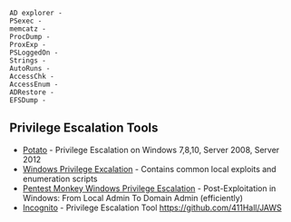 
    AD explorer -
    PSexec -
    memcatz -
    ProcDump -
    ProxExp -
    PSLoggedOn -
    Strings -
    AutoRuns -
    AccessChk -
    AccessEnum -
    ADRestore -
    EFSDump -
## Privilege Escalation Tools

* [Potato](https://github.com/foxglovesec/Potato) - Privilege Escalation on Windows 7,8,10, Server 2008, Server 2012
* [Windows Privilege Excalation](https://github.com/AusJock/Privilege-Escalation/tree/master/Windows) - Contains common local exploits and enumeration scripts
* [Pentest Monkey Windows Privilege Escalation](http://pentestmonkey.net/uncategorized/from-local-admin-to-domain-admin) - Post-Exploitation in Windows: From Local Admin To Domain Admin (efficiently)
* [Incognito](https://github.com/fdiskyou/incognito2) - Privilege Escalation Tool
https://github.com/411Hall/JAWS
